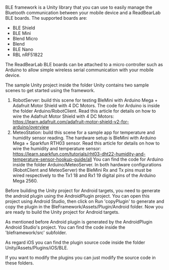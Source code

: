 BLE framework is a Unity library that you can use to easily manage the Bluetooth communication between your mobile device and a ReadBearLab BLE boards.
The supported boards are:
* BLE Shield
* BLE Mini
* Blend Micro
* Blend
* BLE Nano
* RBL nRF51822

The ReadBearLab BLE boards can be attached to a micro controller such as Arduino to allow simple wireless serial communication with your mobile device.

The sample Unity project inside the folder Unity contains two sample scenes to get started using the framework.
1) RobotServer: build this scene for testing BleMini with Arduino Mega + Adafruit Motor Shield with 4 DC Motors. The code for Arduino is inside the folder Arduino/RobotClient. Read this article for details on how to wire the Adafruit Motor Shield with 4 DC Motors: https://learn.adafruit.com/adafruit-motor-shield-v2-for-arduino/overview
2) MeteoStation: build this scene for a sample app for temperature and humidity sensor reading. The hardware setup is BleMini with Arduino Mega + Sparkfun RTH03 sensor.  Read this article for details on how to wire the humidity and temperature sensor: https://learn.sparkfun.com/tutorials/rht03-dht22-humidity-and-temperature-sensor-hookup-guide/all 
You can find the code for Arduino inside the folder Arduino/MeteoServer.
In both hardware configurations (RobotClient and MeteoServer) the BleMini Rx and Tx pins must be wired respectively to the Tx1 18 and Rx1 19 digital pins of the Arduino Mega 2560.

Before building the Unity project for Android targets, you need to generate the android plugin using the AndroidPlugin project. You can open this project using Android Studio, then click on Run 'copyPlugin' to generate and copy the plugin in the BleFramework/Assets/Plugin/Android folder.
Now you are ready to build the Unity project for Android targets. 

As mentioned before Android plugin is generated by the AndroidPlugin Android Studio's project. You can find the code inside the 'bleframework/src' subfolder. 

As regard iOS you can find the plugin source code inside the folder Unity/Assets/Plugins/iOS/BLE. 

If you want to modify the plugins you can just modify the source code in these folders.
